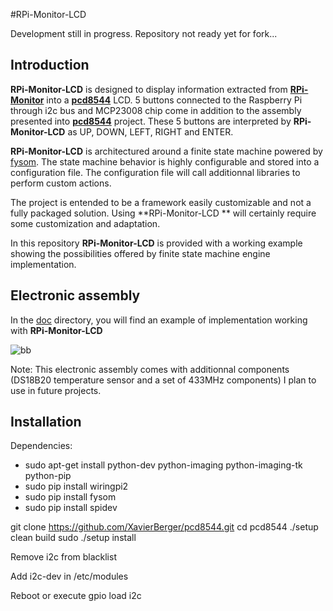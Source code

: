#RPi-Monitor-LCD

Development still in progress. Repository not ready yet for fork...

## Introduction
**RPi-Monitor-LCD** is designed to display information extracted from [**RPi-Monitor**](https://github.com/XavierBerger/RPi-Monitor) into a [**pcd8544**](https://github.com/XavierBerger/pcd8544) LCD.
5 buttons connected to the Raspberry Pi through i2c bus and MCP23008 chip come in addition to the assembly presented into [**pcd8544**](https://github.com/XavierBerger/pcd8544) project. These 5 buttons are interpreted by **RPi-Monitor-LCD** as UP, DOWN, LEFT, RIGHT and ENTER.

**RPi-Monitor-LCD** is architectured around a finite state machine powered by [fysom](https://github.com/mriehl/fysom). The state machine behavior is highly configurable and stored into a configuration file. The configuration file will call additionnal libraries to perform custom actions.

The project is entended to be a framework easily customizable and not a fully packaged solution. Using **RPi-Monitor-LCD ** will certainly require some customization and adaptation.

In this repository **RPi-Monitor-LCD** is provided with a working example showing the possibilities offered by finite state machine engine implementation. 

## Electronic assembly

In the [doc](https://github.com/XavierBerger/RPi-Monitor-LCD/tree/master/doc) directory, you will find an example of implementation working with **RPi-Monitor-LCD**

![bb](https://raw.github.com/XavierBerger/RPi-Monitor-LCD/master/doc/RPi-Monitor-LCD_bb.png)

Note: This electronic assembly comes with additionnal components (DS18B20 temperature sensor and a set of 433MHz components) I plan to use in future projects.

## Installation

Dependencies:
  * sudo apt-get install python-dev python-imaging python-imaging-tk python-pip
  * sudo pip install wiringpi2
  * sudo pip install fysom
  * sudo pip install spidev

  git clone https://github.com/XavierBerger/pcd8544.git
  cd pcd8544
  ./setup clean build
  sudo ./setup install

  Remove i2c from blacklist

  Add i2c-dev in /etc/modules
  
  Reboot or execute gpio load i2c
  
  
